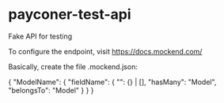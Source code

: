 # payconer-test-api
Fake API for testing

To configure the endpoint, visit https://docs.mockend.com/

Basically, create the file .mockend.json:

{
  "ModelName": {
    "fieldName": {
      "<type>": {} | [],
      "hasMany": "Model",
      "belongsTo": "Model"
    }
  }
}
